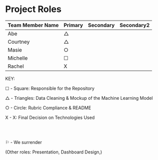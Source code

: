 # Project Roles

| Team Member Name | Primary | Secondary | Secondary2 |
|------------------|---------|-----------|------------|
| Abe | &#9651; ||
| Courtney | &#9651; ||
| Masie | &#9675; ||
| Michelle | &#9744; ||
| Rachel | X ||


KEY:


  &#9744; - Square: Responsible for the Repository

  &#9651; - Triangles: Data Cleaning & Mockup of the Machine Learning Model

  &#9675; - Circle:  Rubric Compliance & README 

  X - X: Final Decision on Technologies Used

<br /><br />

&#9872; - We surrender

(Other roles: Presentation, Dashboard Design,)


